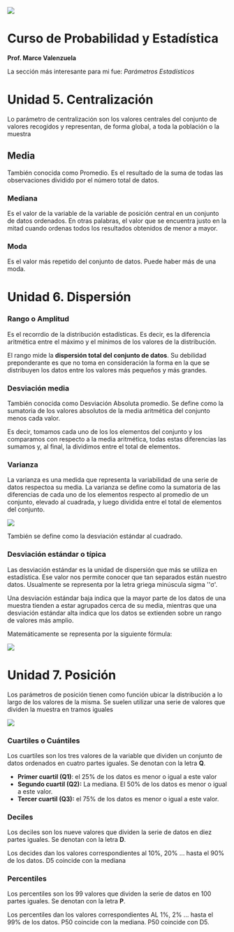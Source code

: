 ![](https://joseluisramoncolmenares.files.wordpress.com/2020/06/joseluiramon-diploma-probabilidad-estadistica.png)

# Curso de Probabilidad y Estadística

**Prof. Marce Valenzuela**

La sección más interesante para mi fue: *Parámetros Estadísticos*

# Unidad 5. Centralización

Lo parámetro de centralización son los valores centrales del conjunto de valores recogidos y representan, de forma global, a toda la población o la muestra

## Media

También conocida como Promedio. Es el resultado de la suma de todas las observaciones dividido por el número total de datos. 

### Mediana

Es el valor de la variable de la variable de posición central en un conjunto de datos ordenados. En otras palabras, el valor que se encuentra justo en la mitad cuando ordenas todos los resultados obtenidos de menor a mayor.

### Moda

Es el valor más repetido del conjunto de datos. Puede haber más de una moda.

# Unidad 6. Dispersión

### Rango o Amplitud

Es el recorrdio de la distribución estadísticas. Es decir, es la diferencia aritmética entre el máximo y el mínimos de los valores de la distribución. 

El rango mide la **dispersión total del conjunto de datos**. Su debilidad preponderante es que no toma en consideración la forma en la que se distribuyen los datos entre los valores más pequeños y más grandes.

### Desviación media

También conocida como Desviación Absoluta promedio. Se define como la sumatoria de los valores absolutos de la media aritmética del conjunto menos cada valor.

Es decir, tomamos cada uno de los los elementos del conjunto y los comparamos con respecto a la media aritmética, todas estas diferencias las sumamos y, al final, la dividimos entre el total de elementos. 

### Varianza

La varianza es una medida que representa la variabilidad de una serie de datos respectoa  su media. La varianza se define como la sumatoria de las diferencias de cada uno de los elementos respecto al promedio de un conjunto, elevado al cuadrada, y luego dividida entre el total de elementos del conjunto.  

![](https://wikimedia.org/api/rest_v1/media/math/render/svg/e3947808047b62df2b6ec250418139b4e9e3e523)

También se define como la desviación estándar al cuadrado.

### Desviación estándar o típica

Las desviación estándar es la unidad de dispersión que más se utiliza en estadística. Ese valor nos permite conocer que tan separados están nuestro datos.  Usualmente se representa por la letra griega minúscula sigma ''σ'.

Una desviación estándar baja indica que la mayor parte de los datos de una muestra tienden a estar agrupados cerca de su media, mientras que una desviación estándar alta indica que los datos se extienden sobre un rango de valores más amplio.

Matemáticamente se representa por la siguiente fórmula:

![](https://wikimedia.org/api/rest_v1/media/math/render/svg/afb7f321d68f5fd8a4e3778eebb04dfa17f885c3)

# Unidad 7. Posición

Los parámetros de posición tienen como función ubicar la distribución a lo largo de los valores de la misma. Se suelen utilizar una serie de valores que dividen la muestra en tramos iguales

![](https://upload.wikimedia.org/wikipedia/commons/5/5e/Iqr_with_quantile.png)

### Cuartiles o Cuántiles

Los cuartiles son los tres valores de la variable que dividen un conjunto de datos ordenados en cuatro partes iguales. Se denotan con la letra **Q**. 

* **Primer cuartil (Q1)**: el 25% de los datos es menor o igual a este valor
* **Segundo cuartil (Q2):** La mediana. El 50% de los datos es menor o igual a este valor.
* **Tercer cuartil (Q3):** el 75% de los datos es menor o igual a este valor. 

### Deciles

Los deciles son los nueve valores que dividen la serie de datos en diez partes iguales. Se denotan con la letra **D**. 

Los decides dan los valores correspondientes al 10%, 20% ... hasta el 90% de los datos.  D5 coincide con la mediana

### Percentiles

Los percentiles son los 99 valores que dividen la serie de datos en 100 partes iguales. Se denotan con la letra **P**.

Los percentiles dan los valores correspondientes AL 1%, 2% ... hasta el 99% de los datos. P50 coincide con la mediana. P50 coincide con D5.
